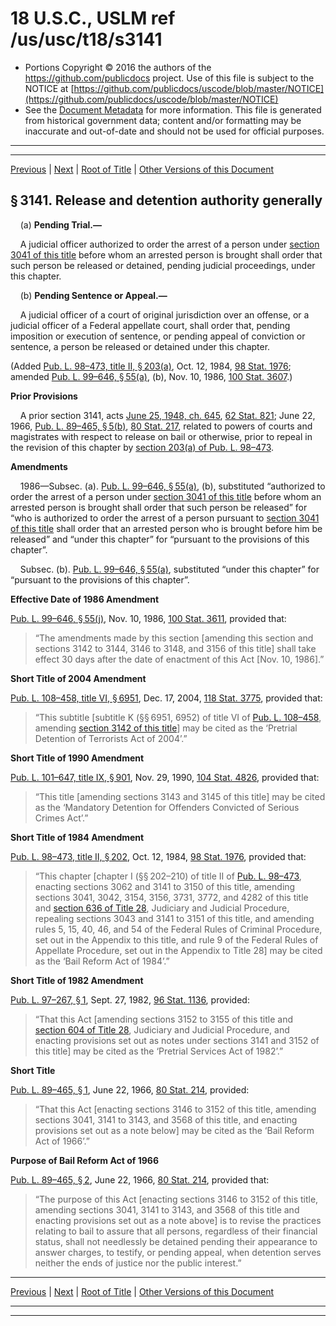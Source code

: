 ---
---

# 18 U.S.C., USLM ref /us/usc/t18/s3141

* Portions Copyright © 2016 the authors of the https://github.com/publicdocs project.
  Use of this file is subject to the NOTICE at [https://github.com/publicdocs/uscode/blob/master/NOTICE](https://github.com/publicdocs/uscode/blob/master/NOTICE)
* See the [Document Metadata](././../../../../..//README.md) for more information.
  This file is generated from historical government data; content and/or formatting may be inaccurate and out-of-date and should not be used for official purposes.

----------
----------

[Previous](./../../../../..//us/usc/t18/ptII/ch207/m__us_usc_t18_ptII_ch207.md) | [Next](./../../../../..//us/usc/t18/ptII/ch207/m__us_usc_t18_s3142.md) | [Root of Title](./../../../../../) | [Other Versions of this Document](https://publicdocs.github.io/go/links?ns=uslm&ref=%2Fus%2Fusc%2Ft18%2Fs3141)

## § 3141. Release and detention authority generally

    (a) __Pending Trial.—__ 

    A judicial officer authorized to order the arrest of a person under [section 3041 of this title][/us/usc/t18/s3041] before whom an arrested person is brought shall order that such person be released or detained, pending judicial proceedings, under this chapter.

    (b) __Pending Sentence or Appeal.—__ 

    A judicial officer of a court of original jurisdiction over an offense, or a judicial officer of a Federal appellate court, shall order that, pending imposition or execution of sentence, or pending appeal of conviction or sentence, a person be released or detained under this chapter.

(Added [Pub. L. 98–473, title II, § 203(a)][/us/pl/98/473/s203/a], Oct. 12, 1984, [98 Stat. 1976][/us/stat/98/1976]; amended [Pub. L. 99–646, § 55(a)][/us/pl/99/646/s55/a], (b), Nov. 10, 1986, [100 Stat. 3607][/us/stat/100/3607].)

 __Prior Provisions__ 

    A prior section 3141, acts [June 25, 1948, ch. 645][/us/act/1948-06-25/ch645], [62 Stat. 821][/us/stat/62/821]; June 22, 1966, [Pub. L. 89–465, § 5(b)][/us/pl/89/465/s5/b], [80 Stat. 217][/us/stat/80/217], related to powers of courts and magistrates with respect to release on bail or otherwise, prior to repeal in the revision of this chapter by [section 203(a) of Pub. L. 98–473][/us/pl/98/473/s203/a].

 __Amendments__ 

    1986—Subsec. (a). [Pub. L. 99–646, § 55(a)][/us/pl/99/646/s55/a], (b), substituted “authorized to order the arrest of a person under [section 3041 of this title][/us/usc/t18/s3041] before whom an arrested person is brought shall order that such person be released” for “who is authorized to order the arrest of a person pursuant to [section 3041 of this title][/us/usc/t18/s3041] shall order that an arrested person who is brought before him be released” and “under this chapter” for “pursuant to the provisions of this chapter”.

    Subsec. (b). [Pub. L. 99–646, § 55(a)][/us/pl/99/646/s55/a], substituted “under this chapter” for “pursuant to the provisions of this chapter”.

 __Effective Date of 1986 Amendment__ 

[Pub. L. 99–646, § 55(j)][/us/pl/99/646/s55/j], Nov. 10, 1986, [100 Stat. 3611][/us/stat/100/3611], provided that: 

> “The amendments made by this section \[amending this section and sections 3142 to 3144, 3146 to 3148, and 3156 of this title\] shall take effect 30 days after the date of enactment of this Act \[Nov. 10, 1986\].”

 __Short Title of 2004 Amendment__ 

[Pub. L. 108–458, title VI, § 6951][/us/pl/108/458/s6951], Dec. 17, 2004, [118 Stat. 3775][/us/stat/118/3775], provided that: 

> “This subtitle \[subtitle K (§§ 6951, 6952) of title VI of [Pub. L. 108–458][/us/pl/108/458], amending [section 3142 of this title][/us/usc/t18/s3142]\] may be cited as the ‘Pretrial Detention of Terrorists Act of 2004’.”

 __Short Title of 1990 Amendment__ 

[Pub. L. 101–647, title IX, § 901][/us/pl/101/647/s901], Nov. 29, 1990, [104 Stat. 4826][/us/stat/104/4826], provided that: 

> “This title \[amending sections 3143 and 3145 of this title\] may be cited as the ‘Mandatory Detention for Offenders Convicted of Serious Crimes Act’.”

 __Short Title of 1984 Amendment__ 

[Pub. L. 98–473, title II, § 202][/us/pl/98/473/s202], Oct. 12, 1984, [98 Stat. 1976][/us/stat/98/1976], provided that: 

> “This chapter \[chapter I (§§ 202–210) of title II of [Pub. L. 98–473][/us/pl/98/473], enacting sections 3062 and 3141 to 3150 of this title, amending sections 3041, 3042, 3154, 3156, 3731, 3772, and 4282 of this title and [section 636 of Title 28][/us/usc/t28/s636], Judiciary and Judicial Procedure, repealing sections 3043 and 3141 to 3151 of this title, and amending rules 5, 15, 40, 46, and 54 of the Federal Rules of Criminal Procedure, set out in the Appendix to this title, and rule 9 of the Federal Rules of Appellate Procedure, set out in the Appendix to Title 28\] may be cited as the ‘Bail Reform Act of 1984’.”

 __Short Title of 1982 Amendment__ 

[Pub. L. 97–267, § 1][/us/pl/97/267/s1], Sept. 27, 1982, [96 Stat. 1136][/us/stat/96/1136], provided: 

> “That this Act \[amending sections 3152 to 3155 of this title and [section 604 of Title 28][/us/usc/t28/s604], Judiciary and Judicial Procedure, and enacting provisions set out as notes under sections 3141 and 3152 of this title\] may be cited as the ‘Pretrial Services Act of 1982’.”

 __Short Title__ 

[Pub. L. 89–465, § 1][/us/pl/89/465/s1], June 22, 1966, [80 Stat. 214][/us/stat/80/214], provided: 

> “That this Act \[enacting sections 3146 to 3152 of this title, amending sections 3041, 3141 to 3143, and 3568 of this title, and enacting provisions set out as a note below\] may be cited as the ‘Bail Reform Act of 1966’.”

 __Purpose of Bail Reform Act of 1966__ 

[Pub. L. 89–465, § 2][/us/pl/89/465/s2], June 22, 1966, [80 Stat. 214][/us/stat/80/214], provided that: 

> “The purpose of this Act \[enacting sections 3146 to 3152 of this title, amending sections 3041, 3141 to 3143, and 3568 of this title and enacting provisions set out as a note above\] is to revise the practices relating to bail to assure that all persons, regardless of their financial status, shall not needlessly be detained pending their appearance to answer charges, to testify, or pending appeal, when detention serves neither the ends of justice nor the public interest.”

----------

[Previous](./../../../../..//us/usc/t18/ptII/ch207/m__us_usc_t18_ptII_ch207.md) | [Next](./../../../../..//us/usc/t18/ptII/ch207/m__us_usc_t18_s3142.md) | [Root of Title](./../../../../../) | [Other Versions of this Document](https://publicdocs.github.io/go/links?ns=uslm&ref=%2Fus%2Fusc%2Ft18%2Fs3141)

----------
----------

[/us/usc/t18/s3041]: https://publicdocs.github.io/go/links?ns=uslm&ref=%2Fus%2Fusc%2Ft18%2Fs3041
[/us/pl/98/473/s203/a]: https://publicdocs.github.io/go/links?ns=uslm&ref=%2Fus%2Fpl%2F98%2F473%2Fs203%2Fa
[/us/stat/98/1976]: https://publicdocs.github.io/go/links?ns=uslm&ref=%2Fus%2Fstat%2F98%2F1976
[/us/pl/99/646/s55/a]: https://publicdocs.github.io/go/links?ns=uslm&ref=%2Fus%2Fpl%2F99%2F646%2Fs55%2Fa
[/us/stat/100/3607]: https://publicdocs.github.io/go/links?ns=uslm&ref=%2Fus%2Fstat%2F100%2F3607
[/us/act/1948-06-25/ch645]: https://publicdocs.github.io/go/links?ns=uslm&ref=%2Fus%2Fact%2F1948-06-25%2Fch645
[/us/stat/62/821]: https://publicdocs.github.io/go/links?ns=uslm&ref=%2Fus%2Fstat%2F62%2F821
[/us/pl/89/465/s5/b]: https://publicdocs.github.io/go/links?ns=uslm&ref=%2Fus%2Fpl%2F89%2F465%2Fs5%2Fb
[/us/stat/80/217]: https://publicdocs.github.io/go/links?ns=uslm&ref=%2Fus%2Fstat%2F80%2F217
[/us/pl/98/473/s203/a]: https://publicdocs.github.io/go/links?ns=uslm&ref=%2Fus%2Fpl%2F98%2F473%2Fs203%2Fa
[/us/pl/99/646/s55/a]: https://publicdocs.github.io/go/links?ns=uslm&ref=%2Fus%2Fpl%2F99%2F646%2Fs55%2Fa
[/us/usc/t18/s3041]: https://publicdocs.github.io/go/links?ns=uslm&ref=%2Fus%2Fusc%2Ft18%2Fs3041
[/us/usc/t18/s3041]: https://publicdocs.github.io/go/links?ns=uslm&ref=%2Fus%2Fusc%2Ft18%2Fs3041
[/us/pl/99/646/s55/a]: https://publicdocs.github.io/go/links?ns=uslm&ref=%2Fus%2Fpl%2F99%2F646%2Fs55%2Fa
[/us/pl/99/646/s55/j]: https://publicdocs.github.io/go/links?ns=uslm&ref=%2Fus%2Fpl%2F99%2F646%2Fs55%2Fj
[/us/stat/100/3611]: https://publicdocs.github.io/go/links?ns=uslm&ref=%2Fus%2Fstat%2F100%2F3611
[/us/pl/108/458/s6951]: https://publicdocs.github.io/go/links?ns=uslm&ref=%2Fus%2Fpl%2F108%2F458%2Fs6951
[/us/stat/118/3775]: https://publicdocs.github.io/go/links?ns=uslm&ref=%2Fus%2Fstat%2F118%2F3775
[/us/pl/108/458]: https://publicdocs.github.io/go/links?ns=uslm&ref=%2Fus%2Fpl%2F108%2F458
[/us/usc/t18/s3142]: https://publicdocs.github.io/go/links?ns=uslm&ref=%2Fus%2Fusc%2Ft18%2Fs3142
[/us/pl/101/647/s901]: https://publicdocs.github.io/go/links?ns=uslm&ref=%2Fus%2Fpl%2F101%2F647%2Fs901
[/us/stat/104/4826]: https://publicdocs.github.io/go/links?ns=uslm&ref=%2Fus%2Fstat%2F104%2F4826
[/us/pl/98/473/s202]: https://publicdocs.github.io/go/links?ns=uslm&ref=%2Fus%2Fpl%2F98%2F473%2Fs202
[/us/stat/98/1976]: https://publicdocs.github.io/go/links?ns=uslm&ref=%2Fus%2Fstat%2F98%2F1976
[/us/pl/98/473]: https://publicdocs.github.io/go/links?ns=uslm&ref=%2Fus%2Fpl%2F98%2F473
[/us/usc/t28/s636]: https://publicdocs.github.io/go/links?ns=uslm&ref=%2Fus%2Fusc%2Ft28%2Fs636
[/us/pl/97/267/s1]: https://publicdocs.github.io/go/links?ns=uslm&ref=%2Fus%2Fpl%2F97%2F267%2Fs1
[/us/stat/96/1136]: https://publicdocs.github.io/go/links?ns=uslm&ref=%2Fus%2Fstat%2F96%2F1136
[/us/usc/t28/s604]: https://publicdocs.github.io/go/links?ns=uslm&ref=%2Fus%2Fusc%2Ft28%2Fs604
[/us/pl/89/465/s1]: https://publicdocs.github.io/go/links?ns=uslm&ref=%2Fus%2Fpl%2F89%2F465%2Fs1
[/us/stat/80/214]: https://publicdocs.github.io/go/links?ns=uslm&ref=%2Fus%2Fstat%2F80%2F214
[/us/pl/89/465/s2]: https://publicdocs.github.io/go/links?ns=uslm&ref=%2Fus%2Fpl%2F89%2F465%2Fs2
[/us/stat/80/214]: https://publicdocs.github.io/go/links?ns=uslm&ref=%2Fus%2Fstat%2F80%2F214



